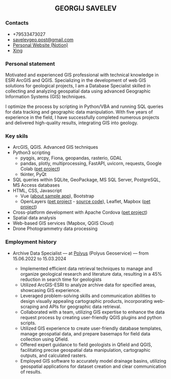 <!DOCTYPE html>
<html>
<head>
<title>GEORGIJ SAVELEV</title>
<meta charset="utf-8">
<style>
    h2 {text-align: center;}
</style>
</head>
<body>
<h2>GEORGIJ SAVELEV</h2>

### Contacts

* +79533473027
* savelevgeo.post@gmail.com
* [Personal Website (Notion)][notion]
* [Xing][xing]

### Personal statement

Motivated and experienced GIS professional with technical knowledge in ESRI ArcGIS and QGIS. Specializing in the development of web GIS solutions for geological projects, I am a Database Specialist skilled in collecting and analyzing geospatial data using advanced Geographic Information Systems (GIS) techniques.

I optimize the process by scripting in Python/VBA and running SQL queries for data tracking and geographic data manipulation. With five years of experience in the field, I have successfully completed numerous projects and delivered high-quality results, integrating GIS into geology.

### Key skils

* ArcGIS, QGIS. Advanced GIS techniques
* Python3 scripting
    * pyqgis, arcpy, Fiona, geopandas, rasterio, GDAL
    * pandas, plotly, multiprocessing, FastAPI, uvicorn, requests, Google Colab ([pet project][ics_lookup])
    * tkinter, PyQt
* SQL queries within SQLite, GeoPackage, MS SQL Server, PostgreSQL, MS Access databases
* HTML, CSS, Javascript
    * Vue ([about sample app][about_gisogd]), Bootstrap
    * OpenLayers ([pet project][budiswebgeoref] - [source code][budiswebgeoref_sourcecode]), Leaflet, Mapbox ([pet project][geovacanciesmap])
* Cross-platform development with Apache Cordova ([pet project][ghandy])
* Spatial data analysis
* Web-based GIS services (Mapbox, QGIS Cloud)
* Drone Photogrammetry data processing

### Employment history

* Archive Data Specialist &mdash; at [Polyus][polyus] (Polyus Geoservice) &mdash; from 15.06.2022 to 15.03.2024

	 * Implemented efficient data retrieval techniques to manage and organize geological research and literature data, resulting in a 45% reduction in search time for geologists
	 * Utilized ArcGIS-ESRI to analyze archive data for specified areas, showcasing GIS experience.
	 * Leveraged problem-solving skills and communication abilities to design visually appealing cartographic products, incorporating web-scraping and APIs for geographic data retrieval.
	 * Collaborated with a team, utilizing GIS expertise to enhance the data request process by creating user-friendly QGIS plugins and python scripts.
	 * Utilized GIS experience to create user-friendly database templates, manage geospatial data, and prepare basemaps for field data collection using Qfield.
	 * Offered expert guidance to field geologists in Qfield and QGIS, facilitating precise geospatial data manipulation, cartographic outputs, and calculated rasters.
	 * Employed GIS software to accurately model drainage basins, utilizing geospatial applications for dataset creation and clear communication of results.

</body>
</html>

[notion]: https://savelevgeo.notion.site/GEORGIJ-SAVELEV-6a3dd718ea0a4fb5b68941b5442fb678?pvs=4
[xing]: https://www.xing.com/profile/Georgii_Savelev/web_profiles
[about_gisogd]: https://www.notion.so/savelevgeo/58c9ade28857400586f03edd1f9b3a19?v=9953fe4674f8466398ce99afe3ce26ac
[budiswebgeoref]: https://bugiswebgeoref.netlify.app/
[budiswebgeoref_sourcecode]: https://github.com/SavelevGeo/SelfGeoRef
[ics_lookup]: https://github.com/SavelevGeo/ics_lookup
[geovacanciesmap]: https://savelevgeo.github.io/geovacancies-map/
[ghandy]: https://github.com/SavelevGeo/ghandy
[polyus]: https://polyus.com/en/